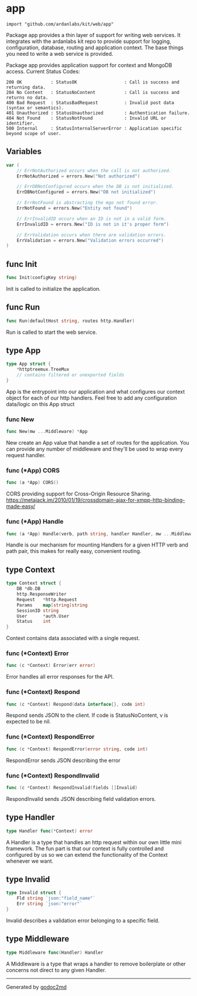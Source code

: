
# app
    import "github.com/ardanlabs/kit/web/app"

Package app provides a thin layer of support for writing web services. It
integrates with the ardanlabs kit repo to provide support for logging,
configuration, database, routing and application context. The base things
you need to write a web service is provided.

Package app provides application support for context and MongoDB access.
Current Status Codes:


	200 OK           : StatusOK                  : Call is success and returning data.
	204 No Content   : StatusNoContent           : Call is success and returns no data.
	400 Bad Request  : StatusBadRequest          : Invalid post data (syntax or semantics).
	401 Unauthorized : StatusUnauthorized        : Authentication failure.
	404 Not Found    : StatusNotFound            : Invalid URL or identifier.
	500 Internal     : StatusInternalServerError : Application specific beyond scope of user.





## Variables
``` go
var (
    // ErrNotAuthorized occurs when the call is not authorized.
    ErrNotAuthorized = errors.New("Not authorized")

    // ErrDBNotConfigured occurs when the DB is not initialized.
    ErrDBNotConfigured = errors.New("DB not initialized")

    // ErrNotFound is abstracting the mgo not found error.
    ErrNotFound = errors.New("Entity not found")

    // ErrInvalidID occurs when an ID is not in a valid form.
    ErrInvalidID = errors.New("ID is not in it's proper form")

    // ErrValidation occurs when there are validation errors.
    ErrValidation = errors.New("Validation errors occurred")
)
```

## func Init
``` go
func Init(configKey string)
```
Init is called to initialize the application.


## func Run
``` go
func Run(defaultHost string, routes http.Handler)
```
Run is called to start the web service.



## type App
``` go
type App struct {
    *httptreemux.TreeMux
    // contains filtered or unexported fields
}
```
App is the entrypoint into our application and what configures our context
object for each of our http handlers. Feel free to add any configuration
data/logic on this App struct









### func New
``` go
func New(mw ...Middleware) *App
```
New create an App value that handle a set of routes for the application.
You can provide any number of middleware and they'll be used to wrap every
request handler.




### func (\*App) CORS
``` go
func (a *App) CORS()
```
CORS providing support for Cross-Origin Resource Sharing.
<a href="https://metajack.im/2010/01/19/crossdomain-ajax-for-xmpp-http-binding-made-easy/">https://metajack.im/2010/01/19/crossdomain-ajax-for-xmpp-http-binding-made-easy/</a>



### func (\*App) Handle
``` go
func (a *App) Handle(verb, path string, handler Handler, mw ...Middleware)
```
Handle is our mechanism for mounting Handlers for a given HTTP verb and path
pair, this makes for really easy, convenient routing.



## type Context
``` go
type Context struct {
    DB *db.DB
    http.ResponseWriter
    Request   *http.Request
    Params    map[string]string
    SessionID string
    User      *auth.User
    Status    int
}
```
Context contains data associated with a single request.











### func (\*Context) Error
``` go
func (c *Context) Error(err error)
```
Error handles all error responses for the API.



### func (\*Context) Respond
``` go
func (c *Context) Respond(data interface{}, code int)
```
Respond sends JSON to the client.
If code is StatusNoContent, v is expected to be nil.



### func (\*Context) RespondError
``` go
func (c *Context) RespondError(error string, code int)
```
RespondError sends JSON describing the error



### func (\*Context) RespondInvalid
``` go
func (c *Context) RespondInvalid(fields []Invalid)
```
RespondInvalid sends JSON describing field validation errors.



## type Handler
``` go
type Handler func(*Context) error
```
A Handler is a type that handles an http request within our own little mini
framework. The fun part is that our context is fully controlled and
configured by us so we can extend the functionality of the Context whenever
we want.











## type Invalid
``` go
type Invalid struct {
    Fld string `json:"field_name"`
    Err string `json:"error"`
}
```
Invalid describes a validation error belonging to a specific field.











## type Middleware
``` go
type Middleware func(Handler) Handler
```
A Middleware is a type that wraps a handler to remove boilerplate or other
concerns not direct to any given Handler.

















- - -
Generated by [godoc2md](http://godoc.org/github.com/davecheney/godoc2md)